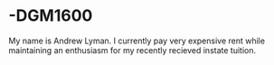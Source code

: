 # -DGM1600
My name is Andrew Lyman. I currently pay very expensive rent while maintaining an enthusiasm for my recently recieved instate tuition. 
